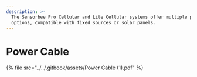 ```yaml
---
description: >-
  The Sensorbee Pro Cellular and Lite Cellular systems offer multiple power
  options, compatible with fixed sources or solar panels.
---
```


# Power Cable

{% file src="../../.gitbook/assets/Power Cable (1).pdf" %}
